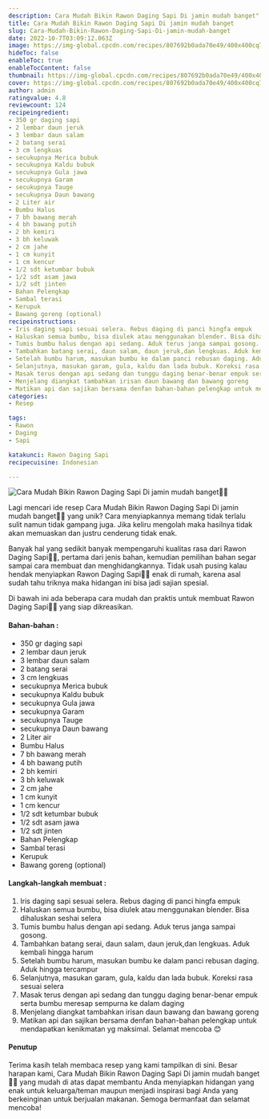 ```yaml
---
description: Cara Mudah Bikin Rawon Daging Sapi Di jamin mudah banget"
title: Cara Mudah Bikin Rawon Daging Sapi Di jamin mudah banget
slug: Cara-Mudah-Bikin-Rawon-Daging-Sapi-Di-jamin-mudah-banget
date: 2022-10-7T03:09:12.063Z
image: https://img-global.cpcdn.com/recipes/807692b0ada70e49/400x400cq70/photo.jpg
hideToc: false
enableToc: true
enableTocContent: false
thumbnail: https://img-global.cpcdn.com/recipes/807692b0ada70e49/400x400cq70/photo.jpg
cover: https://img-global.cpcdn.com/recipes/807692b0ada70e49/400x400cq70/photo.jpg
author: admin
ratingvalue: 4.8
reviewcount: 124
recipeingredient:
- 350 gr daging sapi
- 2 lembar daun jeruk
- 3 lembar daun salam
- 2 batang serai
- 3 cm lengkuas
- secukupnya Merica bubuk
- secukupnya Kaldu bubuk
- secukupnya Gula jawa
- secukupnya Garam
- secukupnya Tauge
- secukupnya Daun bawang
- 2 Liter air
- Bumbu Halus
- 7 bh bawang merah
- 4 bh bawang putih
- 2 bh kemiri
- 3 bh keluwak
- 2 cm jahe
- 1 cm kunyit
- 1 cm kencur
- 1/2 sdt ketumbar bubuk
- 1/2 sdt asam jawa
- 1/2 sdt jinten
- Bahan Pelengkap
- Sambal terasi
- Kerupuk
- Bawang goreng (optional)
recipeinstructions:
- Iris daging sapi sesuai selera. Rebus daging di panci hingfa empuk
- Haluskan semua bumbu, bisa diulek atau menggunakan blender. Bisa dihaluskan seshai selera
- Tumis bumbu halus dengan api sedang. Aduk terus janga sampai gosong.
- Tambahkan batang serai, daun salam, daun jeruk,dan lengkuas. Aduk kembali hingga harum
- Setelah bumbu harum, masukan bumbu ke dalam panci rebusan daging. Aduk hingga tercampur
- Selanjutnya, masukan garam, gula, kaldu dan lada bubuk. Koreksi rasa sesuai selera
- Masak terus dengan api sedang dan tunggu daging benar-benar empuk serta bumbu meresap sempurna ke dalam daging
- Menjelang diangkat tambahkan irisan daun bawang dan bawang goreng
- Matikan api dan sajikan bersama denfan bahan-bahan pelengkap untuk mendapatkan kenikmatan yg maksimal. Selamat mencoba 😊
categories:
- Resep

tags:
- Rawon
- Daging
- Sapi

katakunci: Rawon Daging Sapi
recipecuisine: Indonesian

---
```


![Cara Mudah Bikin Rawon Daging Sapi Di jamin mudah banget👩‍🍳](https://img-global.cpcdn.com/recipes/807692b0ada70e49/400x400cq70/photo.jpg)

Lagi mencari ide resep Cara Mudah Bikin Rawon Daging Sapi Di jamin mudah banget👩‍🍳 yang unik? Cara menyiapkannya memang tidak terlalu sulit namun tidak gampang juga. Jika keliru mengolah maka hasilnya tidak akan memuaskan dan justru cenderung tidak enak.

Banyak hal yang sedikit banyak mempengaruhi kualitas rasa dari Rawon Daging Sapi👩‍🍳, pertama dari jenis bahan, kemudian pemilihan bahan segar sampai cara membuat dan menghidangkannya. Tidak usah pusing kalau hendak menyiapkan Rawon Daging Sapi👩‍🍳 enak di rumah, karena asal sudah tahu triknya maka hidangan ini bisa jadi sajian spesial.

Di bawah ini ada beberapa cara mudah dan praktis untuk membuat Rawon Daging Sapi👩‍🍳 yang siap dikreasikan.

<!--inarticleads1-->

#### Bahan-bahan :

- 350 gr daging sapi
- 2 lembar daun jeruk
- 3 lembar daun salam
- 2 batang serai
- 3 cm lengkuas
- secukupnya Merica bubuk
- secukupnya Kaldu bubuk
- secukupnya Gula jawa
- secukupnya Garam
- secukupnya Tauge
- secukupnya Daun bawang
- 2 Liter air
- Bumbu Halus
- 7 bh bawang merah
- 4 bh bawang putih
- 2 bh kemiri
- 3 bh keluwak
- 2 cm jahe
- 1 cm kunyit
- 1 cm kencur
- 1/2 sdt ketumbar bubuk
- 1/2 sdt asam jawa
- 1/2 sdt jinten
- Bahan Pelengkap
- Sambal terasi
- Kerupuk
- Bawang goreng (optional)

<!--inarticleads2-->

#### Langkah-langkah membuat :

1. Iris daging sapi sesuai selera. Rebus daging di panci hingfa empuk
1. Haluskan semua bumbu, bisa diulek atau menggunakan blender. Bisa dihaluskan seshai selera
1. Tumis bumbu halus dengan api sedang. Aduk terus janga sampai gosong.
1. Tambahkan batang serai, daun salam, daun jeruk,dan lengkuas. Aduk kembali hingga harum
1. Setelah bumbu harum, masukan bumbu ke dalam panci rebusan daging. Aduk hingga tercampur
1. Selanjutnya, masukan garam, gula, kaldu dan lada bubuk. Koreksi rasa sesuai selera
1. Masak terus dengan api sedang dan tunggu daging benar-benar empuk serta bumbu meresap sempurna ke dalam daging
1. Menjelang diangkat tambahkan irisan daun bawang dan bawang goreng
1. Matikan api dan sajikan bersama denfan bahan-bahan pelengkap untuk mendapatkan kenikmatan yg maksimal. Selamat mencoba 😊

#### Penutup

Terima kasih telah membaca resep yang kami tampilkan di sini. Besar harapan kami, Cara Mudah Bikin Rawon Daging Sapi Di jamin mudah banget👩‍🍳 yang mudah di atas dapat membantu Anda menyiapkan hidangan yang enak untuk keluarga/teman maupun menjadi inspirasi bagi Anda yang berkeinginan untuk berjualan makanan. Semoga bermanfaat dan selamat mencoba!